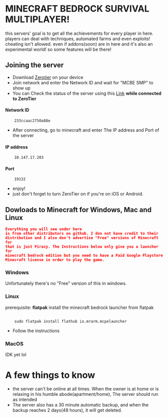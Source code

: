 # MINECRAFT BEDROCK SURVIVAL MULTIPLAYER!
this servers' goal is to get all the achievements for every player in here.
players can deal with techniques, automated farms and even exploits! cheating isn't allowed.
even if addons(soon) are in here and it's also an experimental world! so some features will be there!

## Joining the server
* Download [Zerotier](https://www.zerotier.com) on your device
* Join network and enter the Network ID and wait for "MCBE SMP" to show up
* You can Check the status of the server using this [Link](http://10.147.17.203:5500/status/index.html) **while connected to ZeroTier**

#### Network ID
        233ccaac2750a88e
* After connecting, go to minecraft and enter The IP address and Port of the server
#### IP address
        10.147.17.203
#### Port
        19132
* enjoy!
* just don't forget to turn ZeroTier on if you're on iOS or Android.

## Dowloads to Minecraft for Windows, Mac and Linux
<code style="color : red">**Everything you will see under here is from other distributors on github. I don not have credit to their distribution and I also don't advertise "Free" versions of Minecraft for that is just Piracy. The Instructions below only give you a launcher for minecraft bedrock edition but you need to have a Paid Google Playstore Minecraft license in order to play the game.**</code>

### Windows
Unfortunately there's no "Free" version of this in windows.

### Linux
prerequisite: **flatpak**
install the minecraft bedrock launcher from flatpak
##
        sudo flatpak install flathub io.mrarm.mcpelauncher
* Follow the instructions

### MacOS
IDK yet lol


# A few things to know
* the server can't be online at all times. When the owner is at home or is relaxing in his humble abode(apartment/home), The server should run as intended
* The server also has a 30 minute automatic backup, and when the backup reaches 2 days(48 hours), it will get deleted.
